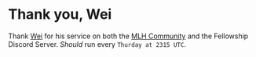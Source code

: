 # Thank you, Wei

Thank [Wei](https://github.com/wei) for his service on both the [MLH Community](https://discord.mlh.io) and the Fellowship Discord Server.
*Should* run every `Thurday at 2315 UTC`.
